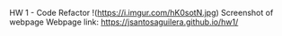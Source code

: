 HW 1 - Code Refactor
!(https://i.imgur.com/hK0sotN.jpg)
Screenshot of webpage
Webpage link: https://jsantosaguilera.github.io/hw1/
